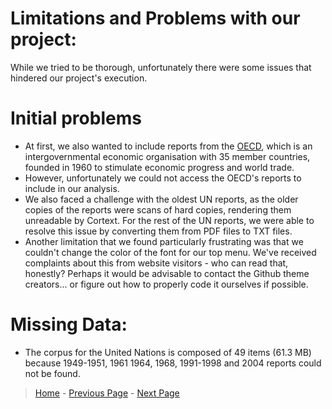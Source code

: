 # Limitations and Problems with our project: 
While we tried to be thorough, unfortunately there were some issues that hindered our project's execution. 

# Initial problems 
- At first, we also wanted to include reports from the [OECD](http://www.oecd.org/about/), which is an intergovernmental economic organisation with 35 member countries, founded in 1960 to stimulate economic progress and world trade.
- However, unfortunately we could not access the OECD's reports to include in our analysis. 
- We also faced a challenge with the oldest UN reports, as the older copies of the reports were scans of hard copies, rendering them unreadable by Cortext. For the rest of the UN reports, we were able to resolve this issue by converting them from PDF files to TXT files. 
- Another limitation that we found particularly frustrating was that we couldn't change the color of the font for our top menu. We've received complaints about this from website visitors - who can read that, honestly? Perhaps it would be advisable to contact the Github theme creators... or figure out how to properly code it ourselves if possible. 


# Missing Data:
- The corpus for the United Nations is composed of 49 items (61.3 MB) because 1949-1951, 1961 1964, 1968, 1991-1998 and 2004 reports could not be found. 



> [Home](index.md) - [Previous Page](internationalrelations.md) - [Next Page](finalpage.md)
